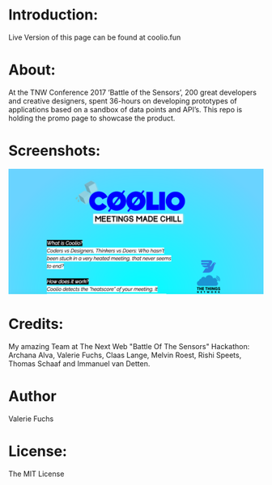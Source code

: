 <h1>Introduction:</h1>
<p>Live Version of this page can be found at coolio.fun</p>

<h1>About:</h1>
<p>At the TNW Conference 2017 ‘Battle of the Sensors’, 200 great developers and creative designers, spent 36-hours on developing prototypes of applications based on a sandbox of data points and API’s. This repo is holding the promo page to showcase the product.<br>

<h1>Screenshots:</h1>

![Coolio Page](/screenshots/coolio.png?raw=true "Coolio")

<h1>Credits:</h1>
<p>My amazing Team at The Next Web "Battle Of The Sensors" Hackathon: Archana Alva, Valerie Fuchs, Claas Lange, Melvin Roest, Rishi Speets, Thomas Schaaf and Immanuel van Detten.<br>
</p>

<h1>Author</h1>
<p>Valerie Fuchs<br>
</p>

<h1>License:</h1>
<p>The MIT License</p>



